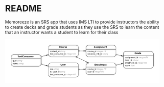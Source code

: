 # README

Memoreeze is an SRS app that uses IMS LTI to provide instructors the ability to create decks and grade students as they use the SRS to learn the content that an instructor wants a student to learn for their class

![Domain Model](erd.png?raw=true "Domain Model")
